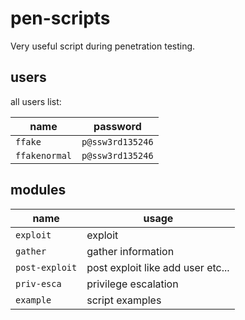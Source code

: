 # pen-scripts

Very useful script during penetration testing.

## users

all users list:

| name            | password           |
| --------------- | ------------------ |
| `ffake`         | `p@ssw3rd135246`   |
| `ffakenormal`   | `p@ssw3rd135246`   |

## modules

| name             | usage                               |
| ---------------- | ----------------------------------- |
| `exploit`        | exploit                             |
| `gather`         | gather information                  |
| `post-exploit`   | post exploit like add user etc...   |
| `priv-esca`      | privilege escalation                |
| `example`        | script examples                     |

